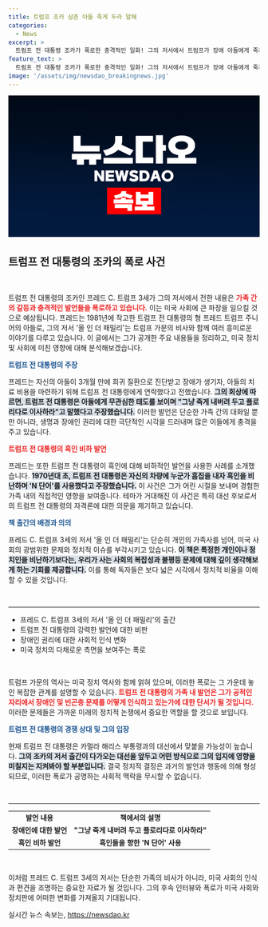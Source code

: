 ```yaml
---
title: 트럼프 조카 삼촌 아들 죽게 두라 말해
categories:
  - News
excerpt: >
  트럼프 전 대통령 조카가 폭로한 충격적인 일화! 그의 저서에서 트럼프가 장애 아들에게 죽게 내버려 둬라며 인종 차별 발언까지 한 사실이 드러났다. 이번 폭로는 오는 대선에서 지각변동을 예고할까? 클릭해서 상세한 내용을 확인하세요!
feature_text: >
  트럼프 전 대통령 조카가 폭로한 충격적인 일화! 그의 저서에서 트럼프가 장애 아들에게 죽게 내버려 둬라며 인종 차별 발언까지 한 사실이 드러났다. 이번 폭로는 오는 대선에서 지각변동을 예고할까? 클릭해서 상세한 내용을 확인하세요!
image: '/assets/img/newsdao_breakingnews.jpg'
---
```


<p><img src="/assets/img/newsdao_breakingnews.jpg" alt="flaretime 속보" /></p>

<h2 data-ke-size="size26">트럼프 전 대통령의 조카의 폭로 사건</h2>

<p data-ke-size="size16">&nbsp;</p>

<p>트럼프 전 대통령의 조카인 프레드 C. 트럼프 3세가 그의 저서에서 전한 내용은 <b><span style="color: #ee2323;">가족 간의 갈등과 충격적인 발언들을 폭로하고 있습니다.</span></b> 이는 미국 사회에 큰 파장을 일으킬 것으로 예상됩니다. 프레드는 1981년에 작고한 트럼프 전 대통령의 형 프레드 트럼프 주니어의 아들로, 그의 저서 '올 인 더 패밀리'는 트럼프 가문의 비사와 함께 여러 흥미로운 이야기를 다루고 있습니다. 이 글에서는 그가 공개한 주요 내용들을 정리하고, 미국 정치 및 사회에 미친 영향에 대해 분석해보겠습니다.</p>

<p><b><span style="color: #1a5490;">트럼프 전 대통령의 주장</span></b></p>

<p>프레드는 자신의 아들이 3개월 만에 희귀 질환으로 진단받고 장애가 생기자, 아들의 치료 비용을 마련하기 위해 트럼프 전 대통령에게 연락했다고 전했습니다. <b><span style="background-color: #21538527;">그의 회상에 따르면, 트럼프 전 대통령은 아들에게 무관심한 태도를 보이며 "그냥 죽게 내버려 두고 플로리다로 이사하라"고 말했다고 주장했습니다.</span></b> 이러한 발언은 단순한 가족 간의 대화일 뿐만 아니라, 생명과 장애인 권리에 대한 극단적인 시각을 드러내며 많은 이들에게 충격을 주고 있습니다.</p>

<p><b><span style="color: #ee2323;">트럼프 전 대통령의 흑인 비하 발언</span></b></p>

<p>프레드는 또한 트럼프 전 대통령이 흑인에 대해 비하적인 발언을 사용한 사례를 소개했습니다. <b><span style="background-color: #21538527;">1970년대 초, 트럼프 전 대통령은 자신의 차량에 누군가 흠집을 내자 흑인을 비난하며 'N 단어'를 사용했다고 주장했습니다.</span></b> 이 사건은 그가 어린 시절을 보내며 경험한 가족 내의 직접적인 영향을 보여줍니다. 테마가 거대해진 이 사건은 특히 대선 후보로서의 트럼프 전 대통령의 자격론에 대한 의문을 제기하고 있습니다.</p>

<p><b><span style="color: #1a5490;">책 출간의 배경과 의의</span></b></p>

<p>프레드 C. 트럼프 3세의 저서 '올 인 더 패밀리'는 단순히 개인의 가족사를 넘어, 미국 사회의 광범위한 문제와 정치적 이슈를 부각시키고 있습니다. <b><span style="background-color: #21538527;">이 책은 특정한 개인이나 정치인을 비난하기보다는, 우리가 사는 사회의 복잡성과 불평등 문제에 대해 깊이 생각해보게 하는 기회를 제공합니다.</span></b> 이를 통해 독자들은 보다 넓은 시각에서 정치적 비율을 이해할 수 있을 것입니다.</p>

<p data-ke-size="size16">&nbsp;</p>

<hr/>

<ul>
  <li>프레드 C. 트럼프 3세의 저서 '올 인 더 패밀리'의 출간</li>
  <li>트럼프 전 대통령의 강력한 발언에 대한 비판</li>
  <li>장애인 권리에 대한 사회적 인식 변화</li>
  <li>미국 정치의 다채로운 측면을 보여주는 폭로</li>
</ul>

<p data-ke-size="size16">&nbsp;</p>

<p>트럼프 가문의 역사는 미국 정치 역사와 함께 얽혀 있으며, 이러한 폭로는 그 가운데 놓인 복잡한 관계를 설명할 수 있습니다. <b><span style="color: #ee2323;">트럼프 전 대통령의 가족 내 발언은 그가 공적인 자리에서 장애인 및 빈곤층 문제를 어떻게 인식하고 있는가에 대한 단서가 될 것입니다.</span></b> 이러한 문제들은 가까운 미래의 정치적 논쟁에서 중요한 역할을 할 것으로 보입니다.</p>

<p><b><span style="color: #1a5490;">트럼프 전 대통령의 경쟁 상대 및 그의 입장</span></b></p>

<p>현재 트럼프 전 대통령은 카멀라 해리스 부통령과의 대선에서 맞붙을 가능성이 높습니다. <b><span style="background-color: #21538527;">그의 조카의 저서 출간이 다가오는 대선을 앞두고 어떤 방식으로 그의 입지에 영향을 미칠지는 지켜봐야 할 부분입니다.</span></b> 결국 정치적 결정은 과거의 발언과 행동에 의해 형성되므로, 이러한 폭로가 공명하는 사회적 맥락을 무시할 수 없습니다.</p>

<p data-ke-size="size16">&nbsp;</p>

<hr/>

<table>
  <tr>
    <td style="text-align: center; height: 17px;"><b>발언 내용</b></td>
    <td style="text-align: center; height: 17px;"><b>책에서의 설명</b></td>
  </tr>
  <tr>
    <td style="text-align: center; height: 17px;"><b>장애인에 대한 발언</b></td>
    <td style="text-align: center; height: 17px;"><b>"그냥 죽게 내버려 두고 플로리다로 이사하라"</b></td>
  </tr>
  <tr>
    <td style="text-align: center; height: 17px;"><b>흑인 비하 발언</b></td>
    <td style="text-align: center; height: 17px;"><b>흑인들을 향한 'N 단어' 사용</b></td>
  </tr>
</table>

<p data-ke-size="size16">&nbsp;</p>

<p>이처럼 프레드 C. 트럼프 3세의 저서는 단순한 가족의 비사가 아니라, 미국 사회의 인식과 편견을 조명하는 중요한 자료가 될 것입니다. 그의 후속 인터뷰와 폭로가 미국 사회와 정치판에 어떠한 변화를 가져올지 기대됩니다. </p>
실시간 뉴스 속보는, <a href="https://newsdao.kr" rel="dofollow">https://newsdao.kr</a>


